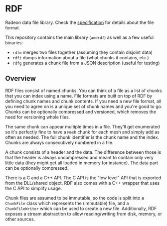 # RDF

Radeon data file library. Check the [specification](docs/specification.md) for details about the file format.

This repository contains the main library (`amdrdf`) as well as a few useful binaries:

* `rdfm` merges two files together (assuming they contain disjoint data)
* `rdfi` dumps information about a file (what chunks it contains, etc.)
* `rdfg` generates a chunk file from a JSON description (useful for testing)

## Overview

RDF files consist of named chunks. You can think of a file as a list of chunks that you can index using a name. File formats are built on top of RDF by defining chunk names and chunk contents. If you need a new file format, all you need to agree on is a unique set of chunk names and you're good to go. Chunks can be optionally compressed and versioned, which removes the need for versioning whole files.

The same chunk can appear multiple times in a file. They'll get enumerated so it's perfectly fine to have a `Mesh` chunk for each mesh and simply add as often as needed. The full chunk identifier is the chunk name and the index. Chunks are always consecutively numbered in a file.

A chunk consists of a header and the data. The difference between those is that the header is always uncompressed and meant to contain only very little data (they might get all loaded in memory for instance). The data part can be optionally compressed.

There is a C and a C++ API. The C API is the "low level" API that is exported from the DLL/shared object. RDF also comes with a C++ wrapper that uses the C API to simplify usage.

Chunk files are assumed to be immutable, so the code is split into a `ChunkFile` class which represents the (immutable) file, and a `ChunkFileWriter` which can be used to create a new file. Additionally, RDF exposes a stream abstraction to allow reading/writing from disk, memory, or other sources.
